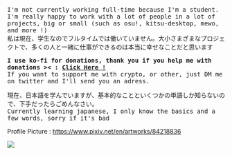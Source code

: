 <samp>I'm not currently working full-time because I'm a student. I'm really happy to work with a lot of people in a lot of projects, big or small (such as osu!, kitsu-desktop, mewo, and more !)  
私は現在、学生なのでフルタイムでは働いていません。大小さまざまなプロジェクトで、多くの人と一緒に仕事ができるのは本当に幸せなことだと思います
  
<samp><b>I use ko-fi for donations, thank you if you help me with donations >< : [Click Here !](https://ko-fi.com/geshivrc)</b>  
If you want to support me with crypto, or other, just DM me on twitter and I'll send you an adress.
  
<samp>現在、日本語を学んでいますが、基本的なことといくつかの単語しか知らないので、下手だったらごめんなさい。  
Currently learning japanese, I only know the basics and a few words, sorry if it's bad
  
Profile Picture : https://www.pixiv.net/en/artworks/84218836
          
</samp>
  
![](https://raw.githubusercontent.com/geshii/github-profile-summary-cards-example/master/profile-summary-card-output/dracula/3-stats.svg)
